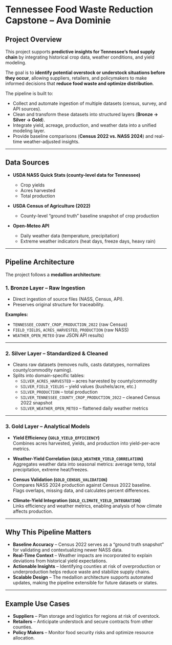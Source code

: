# Tennessee Food Waste Reduction Capstone – Ava Dominie

## Project Overview  
This project supports **predictive insights for Tennessee’s food supply chain** by integrating historical crop data, weather conditions, and yield modeling.  

The goal is to **identify potential overstock or understock situations before they occur**, allowing suppliers, retailers, and policymakers to make informed decisions that **reduce food waste and optimize distribution**.  

The pipeline is built to:  
- Collect and automate ingestion of multiple datasets (census, survey, and API sources).  
- Clean and transform these datasets into structured layers (**Bronze → Silver → Gold**).  
- Integrate yield, acreage, production, and weather data into a unified modeling layer.  
- Provide baseline comparisons (**Census 2022 vs. NASS 2024**) and real-time weather-adjusted insights.  

---

## Data Sources  
- **USDA NASS Quick Stats (county-level data for Tennessee)**  
  - Crop yields  
  - Acres harvested  
  - Total production  

- **USDA Census of Agriculture (2022)**  
  - County-level “ground truth” baseline snapshot of crop production  

- **Open-Meteo API**  
  - Daily weather data (temperature, precipitation)  
  - Extreme weather indicators (heat days, freeze days, heavy rain)  

---

## Pipeline Architecture  

The project follows a **medallion architecture**:  

### 1. Bronze Layer – Raw Ingestion  
- Direct ingestion of source files (NASS, Census, API).  
- Preserves original structure for traceability.  

**Examples:**  
- `TENNESSEE_COUNTY_CROP_PRODUCTION_2022` (raw Census)  
- `FIELD_YIELDS`, `ACRES_HARVESTED`, `PRODUCTION` (raw NASS)  
- `WEATHER_OPEN_METEO` (raw JSON API results)  

---

### 2. Silver Layer – Standardized & Cleaned  
- Cleans raw datasets (removes nulls, casts datatypes, normalizes county/commodity naming).  
- Splits into domain-specific tables:  
  - `SILVER_ACRES_HARVESTED` – acres harvested by county/commodity  
  - `SILVER_FIELD_YIELDS` – yield values (bushels/acre, etc.)  
  - `SILVER_PRODUCTION` – total production  
  - `SILVER_TENNESSEE_COUNTY_CROP_PRODUCTION_2022` – cleaned Census 2022 snapshot  
  - `SILVER_WEATHER_OPEN_METEO` – flattened daily weather metrics  

---

### 3. Gold Layer – Analytical Models  
- **Yield Efficiency (`GOLD_YIELD_EFFICIENCY`)**  
  Combines acres harvested, yields, and production into yield-per-acre metrics.  

- **Weather-Yield Correlation (`GOLD_WEATHER_YIELD_CORRELATION`)**  
  Aggregates weather data into seasonal metrics: average temp, total precipitation, extreme heat/freezes.  

- **Census Validation (`GOLD_CENSUS_VALIDATION`)**  
  Compares NASS 2024 production against Census 2022 baseline.  
  Flags overlaps, missing data, and calculates percent differences.  

- **Climate-Yield Integration (`GOLD_CLIMATE_YIELD_INTEGRATION`)**  
  Links efficiency and weather metrics, enabling analysis of how climate affects production.  

---

## Why This Pipeline Matters  
- **Baseline Accuracy** – Census 2022 serves as a “ground truth snapshot” for validating and contextualizing newer NASS data.  
- **Real-Time Context** – Weather impacts are incorporated to explain deviations from historical yield expectations.  
- **Actionable Insights** – Identifying counties at risk of overproduction or underproduction helps reduce waste and stabilize supply chains.  
- **Scalable Design** – The medallion architecture supports automated updates, making the pipeline extensible for future datasets or states.  

---

## Example Use Cases  
- **Suppliers** – Plan storage and logistics for regions at risk of overstock.  
- **Retailers** – Anticipate understock and secure contracts from other counties.  
- **Policy Makers** – Monitor food security risks and optimize resource allocation.  
